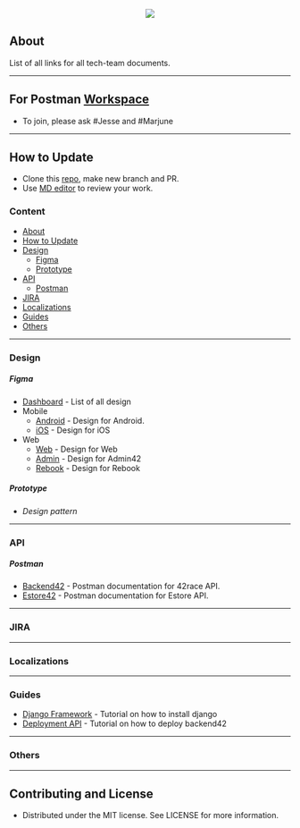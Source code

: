 <p align="center">
    <img src="https://raw.githubusercontent.com/42Race/42Documentation/master/logo.png">
</p>


## About
List of all links for all tech-team documents.

------------

## For Postman [Workspace](https://estore-42race.postman.co/workspaces/1993d94c-cc56-4bd3-887e-206dbcba6e4e/collections)
- To join, please ask #Jesse and #Marjune

------------

## How to Update
- Clone this [repo](https://github.com/42Race/42Documentation.git), make new branch and PR.
- Use [MD editor](https://pandao.github.io/editor.md/en.html) to review your work.

### Content
- [About](#about)
- [How to Update](#how-to-update)
- [Design](#figma) <!-- includes prototye, design patern, figma. etc-->
	- [Figma](#figma)
	- [Prototype](#prototype)
- [API](#api)
	- [Postman](#postman)
- [JIRA](#jira)
- [Localizations](#localizations)
- [Guides](#guides)
- [Others](#others)
------------


### Design
##### Figma
- [Dashboard](https://www.figma.com/files/team/537161027468115773/42race) - List of all design
- Mobile
	- [Android](https://www.figma.com/files/project/590493/Android) - Design for Android.
	- [iOS](https://www.figma.com/files/project/606691/iOS) - Design for iOS
- Web
	- [Web](https://www.figma.com/files/project/597459/Web) - Design for Web
	- [Admin](https://www.figma.com/files/project/872273) - Design for Admin42
	- [Rebook](https://www.figma.com/files/project/872273) - Design for Rebook

##### Prototype
- *Design pattern*


------------


### API
##### Postman
- [Backend42](https://documenter.getpostman.com/view/1947812/RztrHkoA) - Postman documentation for 42race API.
- [Estore42](https://documenter.getpostman.com/view/2756274/RztitqDH) - Postman documentation for Estore API.

------------

### JIRA

------------

### Localizations

------------

### Guides
- [Django Framework]() - Tutorial on how to install django
- [Deployment API](https://docs.google.com/document/d/1tn5rwHc44RjYitdxquy-MZbraoSjOczOMlH3GY4w9V4/edit?usp=sharing) - Tutorial on how to deploy backend42

------------

### Others

------------

## Contributing and License
 * Distributed under the MIT license. See LICENSE for more information.

